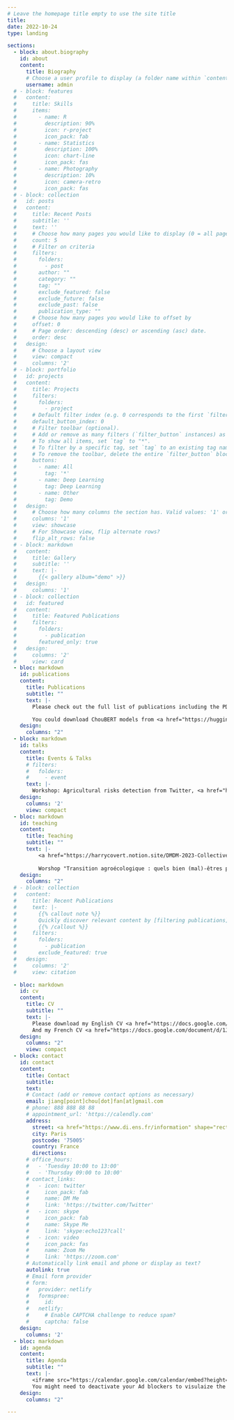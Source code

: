 ```yaml
---
# Leave the homepage title empty to use the site title
title:
date: 2022-10-24
type: landing

sections:
  - block: about.biography
    id: about
    content:
      title: Biography
      # Choose a user profile to display (a folder name within `content/authors/`)
      username: admin
  # - block: features
  #   content:
  #     title: Skills
  #     items:
  #       - name: R
  #         description: 90%
  #         icon: r-project
  #         icon_pack: fab
  #       - name: Statistics
  #         description: 100%
  #         icon: chart-line
  #         icon_pack: fas
  #       - name: Photography
  #         description: 10%
  #         icon: camera-retro
  #         icon_pack: fas
  # - block: collection
  #   id: posts
  #   content:
  #     title: Recent Posts
  #     subtitle: ''
  #     text: ''
  #     # Choose how many pages you would like to display (0 = all pages)
  #     count: 5
  #     # Filter on criteria
  #     filters:
  #       folders:
  #         - post
  #       author: ""
  #       category: ""
  #       tag: ""
  #       exclude_featured: false
  #       exclude_future: false
  #       exclude_past: false
  #       publication_type: ""
  #     # Choose how many pages you would like to offset by
  #     offset: 0
  #     # Page order: descending (desc) or ascending (asc) date.
  #     order: desc
  #   design:
  #     # Choose a layout view
  #     view: compact
  #     columns: '2'
  # - block: portfolio
  #   id: projects
  #   content:
  #     title: Projects
  #     filters:
  #       folders:
  #         - project
  #     # Default filter index (e.g. 0 corresponds to the first `filter_button` instance below).
  #     default_button_index: 0
  #     # Filter toolbar (optional).
  #     # Add or remove as many filters (`filter_button` instances) as you like.
  #     # To show all items, set `tag` to "*".
  #     # To filter by a specific tag, set `tag` to an existing tag name.
  #     # To remove the toolbar, delete the entire `filter_button` block.
  #     buttons:
  #       - name: All
  #         tag: '*'
  #       - name: Deep Learning
  #         tag: Deep Learning
  #       - name: Other
  #         tag: Demo
  #   design:
  #     # Choose how many columns the section has. Valid values: '1' or '2'.
  #     columns: '1'
  #     view: showcase
  #     # For Showcase view, flip alternate rows?
  #     flip_alt_rows: false
  # - block: markdown
  #   content:
  #     title: Gallery
  #     subtitle: ''
  #     text: |-
  #       {{< gallery album="demo" >}}
  #   design:
  #     columns: '1'
  # - block: collection
  #   id: featured
  #   content:
  #     title: Featured Publications
  #     filters:
  #       folders:
  #         - publication
  #       featured_only: true
  #   design:
  #     columns: '2'
  #     view: card 
  - bloc: markdown
    id: publications
    content:
      title: Publications
      subtitle: ""
      text: |-
        Please check out the full list of publications including the PDF files of most of them on <a href="https://scholar.google.fr/citations?user=4spgiPMAAAAJ&hl=fr" target="_blank">Google Scholar</a>, <a href="https://dblp.org/pid/265/2380.html" target="_blank">dblp</a> or <a href="https://hal.science/search/index/q/*/authIdHal_s/shufan-jiang" target="_blank">hal</a>.

        You could download ChouBERT models from <a href="https://huggingface.co/ChouBERT" target="_blank">Huggingface</a>.
    design:
      columns: "2"  
  - block: markdown
    id: talks
    content:
      title: Events & Talks
      # filters:
      #   folders:
      #     - event
      text: |-
        Workshop: Agricultural risks detection from Twitter, <a href="https://microandbig2023.sciencesconf.org" target="_blank">miroandbig2023</a>, 26 Jan, 2023 <a class="btn btn-outline-primary btn-page-header btn-sm" href="https://drive.google.com/file/d/1Yl4MDemYwD8qnTpVk3pTPDYUhfsvonLg/view?usp=sharing" target="_blank" rel="noopener">Slides & Code</a>       
    design:
      columns: '2'
      view: compact    
  - bloc: markdown
    id: teaching
    content:
      title: Teaching
      subtitle: ""
      text: |-
          <a href="https://harrycovert.notion.site/DMDM-2023-Collective-notes-and-resources-6ded751467e84cbda21c32342690ee5f?pvs=4" target="_blank">Words for Environmental Woes</a>, CERES, 2023 Spring
        
          Worshop "Transition agroécologique : quels bien (mal)-êtres pour les agriculteurs et les agricultrices ?", co-hosted with Corinne Robert, Faustine Honoré, Marc Fleurbaey, CERES, 2023 Spring
    design:
      columns: "2"
  # - block: collection
  #   content:
  #     title: Recent Publications
  #     text: |-
  #       {{% callout note %}}
  #       Quickly discover relevant content by [filtering publications](./publication/).
  #       {{% /callout %}}
  #     filters:
  #       folders:
  #         - publication
  #       exclude_featured: true
  #   design:
  #     columns: '2'
  #     view: citation

  - bloc: markdown
    id: cv
    content:
      title: CV
      subtitle: ""
      text: |-
        Please download my English CV <a href="https://docs.google.com/document/d/1a0sjxRcNKbS2qmuREAjYBvvSW68udsc_GbwII0JNNXE/export?format=pdf" target="_blank">here</a>.
        And my French CV <a href="https://docs.google.com/document/d/1Jc_p-yzdOh-7amm9SuD6CAdypNex0sVdirdk6An524M/export?format=pdf" target="_blank">here</a>
    design:
      columns: "2"
      view: compact
  - block: contact
    id: contact
    content:
      title: Contact
      subtitle:
      text:
      # Contact (add or remove contact options as necessary)
      email: jiang[point]chou[dot]fan[at]gmail.com
      # phone: 888 888 88 88
      # appointment_url: 'https://calendly.com'
      address:
        street: <a href="https://www.di.ens.fr/information" shape="rect" target="_blank">Hauts du DI</a>, 1 (staircase A, 3rd floor), École normale supérieure, Département Informatique, 45 rue d'Ulm
        city: Paris
        postcode: '75005'
        country: France
        directions: 
      # office_hours:
      #   - 'Tuesday 10:00 to 13:00'
      #   - 'Thursday 09:00 to 10:00'
      # contact_links:
      #   - icon: twitter
      #     icon_pack: fab
      #     name: DM Me
      #     link: 'https://twitter.com/Twitter'
      #   - icon: skype
      #     icon_pack: fab
      #     name: Skype Me
      #     link: 'skype:echo123?call'
      #   - icon: video
      #     icon_pack: fas
      #     name: Zoom Me
      #     link: 'https://zoom.com'
      # Automatically link email and phone or display as text?
      autolink: true
      # Email form provider
      # form:
      #   provider: netlify
      #   formspree:
      #     id:
      #   netlify:
      #     # Enable CAPTCHA challenge to reduce spam?
      #     captcha: false
    design:
      columns: '2'
  - bloc: markdown
    id: agenda
    content:
      title: Agenda
      subtitle: ""
      text: |-
        <iframe src="https://calendar.google.com/calendar/embed?height=500&wkst=1&bgcolor=%2333B679&ctz=Europe%2FBrussels&hl=en_GB&showPrint=0&showCalendars=0&showNav=1&mode=MONTH&src=MmFkMWIyMDZiNDI3MTYwNWQyNzY3OTg3NjY1OTgyYjYyZWEwOTgyNDQxN2IxNzFlNjFiOWU5NzFhN2E4NWE1M0Bncm91cC5jYWxlbmRhci5nb29nbGUuY29t&color=%23616161" style="border-width:0" width="800" height="500" frameborder="0" scrolling="no"></iframe>
        You might need to deactivate your Ad blockers to visulaize the iframe content :-)
    design:
      columns: "2"

---
```

